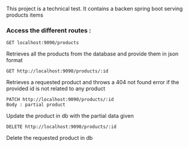 This project is a technical test.
It contains a backen spring boot serving products items

### Access the different routes :
```
GET localhost:9090/products
```
Retrieves all the products from the database and provide them in json format

```
GET http://localhost:9090/products/:id
```
Retrieves a requested product and throws a 404 not found error if the provided id is not related to any product

```
PATCH http://localhost:9090/products/:id
Body : partial product
```
Update the product in db with the partial data given

```
DELETE http://localhost:9090/products/:id
```
Delete the requested product in db